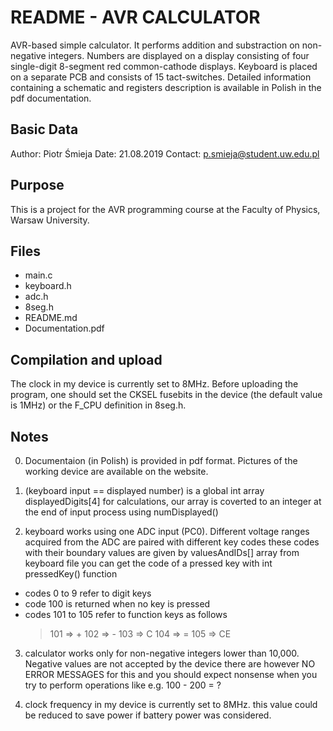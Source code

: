 
# README - AVR CALCULATOR #

AVR-based simple calculator. It performs addition and substraction on non-negative integers.
Numbers are displayed on a display consisting of four single-digit 8-segment red common-cathode displays.
Keyboard is placed on a separate PCB and consists of 15 tact-switches.
Detailed information containing a schematic and registers description is available in Polish in the pdf documentation. 

## Basic Data ##

Author: Piotr Śmieja
Date: 21.08.2019
Contact: p.smieja@student.uw.edu.pl

## Purpose ##

This is a project for the AVR programming course at the Faculty of Physics, Warsaw University.

## Files ##

- main.c
- keyboard.h
- adc.h
- 8seg.h
- README.md
- Documentation.pdf

## Compilation and upload ##

The clock in my device is currently set to 8MHz.
Before uploading the program, one should set the CKSEL fusebits in the device (the default value is 1MHz) or the F_CPU definition in 8seg.h.

## Notes ##

0. Documentaion (in Polish) is provided in pdf format. Pictures of the working device are available on the website.

1. (keyboard input == displayed number) is a global int array displayedDigits[4]
for calculations, our array is coverted to an integer at the end of input process using numDisplayed()

2. keyboard works using one ADC input (PC0). Different voltage ranges acquired from the ADC are paired with different key codes
these codes with their boundary values are given by valuesAndIDs[] array from keyboard file
you can get the code of a pressed key with int pressedKey() function
 - codes 0 to 9 refer to digit keys
 - code 100 is returned when no key is pressed
 - codes 101 to 105 refer to function keys as follows
 	> 101 => +
	> 102 => -
    > 103 => C
    > 104 => =
    > 105 => CE

3. calculator works only for non-negative integers lower than 10,000. Negative values are not accepted by the device
there are however NO ERROR MESSAGES for this and you should expect nonsense when you try to perform operations like e.g. 100 - 200 = ?

4. clock frequency in my device is currently set to 8MHz. this value could be reduced to save power if battery power was considered.